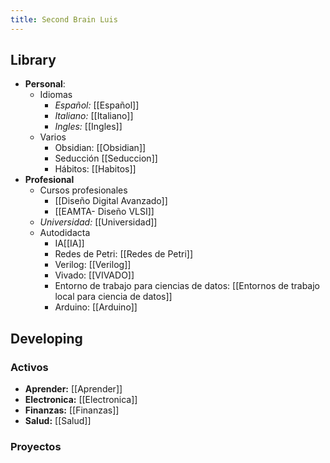 ```yaml
---
title: Second Brain Luis
---
```

## Library
- **Personal**: 
	- Idiomas
		- *Español:* [[Español]]
		- *Italiano:* [[Italiano]]
		- *Ingles:* [[Ingles]]
	- Varios
		- Obsidian: [[Obsidian]]
		- Seducción [[Seduccion]]
		- Hábitos: [[Habitos]]
- **Profesional**
	- Cursos profesionales
		- [[Diseño Digital Avanzado]]
		- [[EAMTA- Diseño VLSI]]
	- *Universidad:* [[Universidad]]
	- Autodidacta
		- IA[[IA]]
		- Redes de Petri: [[Redes de Petri]]
		- Verilog: [[Verilog]]
		- Vivado: [[VIVADO]]
		- Entorno de trabajo para ciencias de datos: [[Entornos de trabajo local para ciencia de datos]]
		- Arduino: [[Arduino]]


## Developing

### Activos
- **Aprender:** [[Aprender]]
- **Electronica:** [[Electronica]]
- **Finanzas:** [[Finanzas]]
- **Salud:** [[Salud]]

### Proyectos